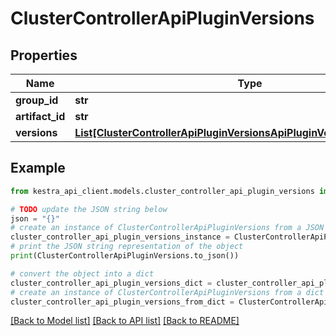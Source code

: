 # ClusterControllerApiPluginVersions


## Properties

Name | Type | Description | Notes
------------ | ------------- | ------------- | -------------
**group_id** | **str** |  | [optional] 
**artifact_id** | **str** |  | [optional] 
**versions** | [**List[ClusterControllerApiPluginVersionsApiPluginVersionAndMetadata]**](ClusterControllerApiPluginVersionsApiPluginVersionAndMetadata.md) |  | [optional] 

## Example

```python
from kestra_api_client.models.cluster_controller_api_plugin_versions import ClusterControllerApiPluginVersions

# TODO update the JSON string below
json = "{}"
# create an instance of ClusterControllerApiPluginVersions from a JSON string
cluster_controller_api_plugin_versions_instance = ClusterControllerApiPluginVersions.from_json(json)
# print the JSON string representation of the object
print(ClusterControllerApiPluginVersions.to_json())

# convert the object into a dict
cluster_controller_api_plugin_versions_dict = cluster_controller_api_plugin_versions_instance.to_dict()
# create an instance of ClusterControllerApiPluginVersions from a dict
cluster_controller_api_plugin_versions_from_dict = ClusterControllerApiPluginVersions.from_dict(cluster_controller_api_plugin_versions_dict)
```
[[Back to Model list]](../README.md#documentation-for-models) [[Back to API list]](../README.md#documentation-for-api-endpoints) [[Back to README]](../README.md)


